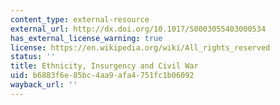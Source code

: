```yaml
---
content_type: external-resource
external_url: http://dx.doi.org/10.1017/S0003055403000534
has_external_license_warning: true
license: https://en.wikipedia.org/wiki/All_rights_reserved
status: ''
title: Ethnicity, Insurgency and Civil War
uid: b6883f6e-85bc-4aa9-afa4-751fc1b06092
wayback_url: ''
---
```

